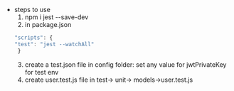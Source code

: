 - steps to use
  1. npm i jest --save-dev
  2. in package.json
  ```js
  "scripts": {
  "test": "jest --watchAll"
   }
  ```
  3. create a test.json file in config folder: set any value for jwtPrivateKey for test env
  4. create user.test.js file in test-> unit-> models->user.test.js
